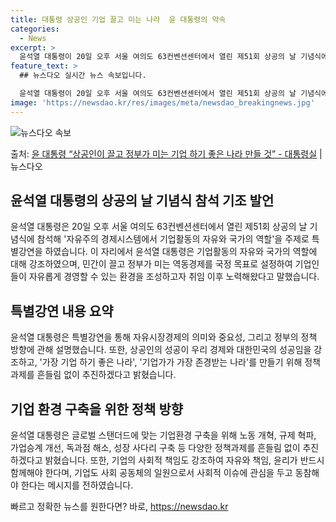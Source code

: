 ```yaml
---
title: 대통령 상공인 기업 끌고 미는 나라  윤 대통령의 약속
categories:
  - News
excerpt: >
  윤석열 대통령이 20일 오후 서울 여의도 63컨벤션센터에서 열린 제51회 상공의 날 기념식에 참석해 자유주의…
feature_text: >
  ## 뉴스다오 실시간 뉴스 속보입니다.

  윤석열 대통령이 20일 오후 서울 여의도 63컨벤션센터에서 열린 제51회 상공의 날 기념식에 참석해 자유주의…
image: 'https://newsdao.kr/res/images/meta/newsdao_breakingnews.jpg'
---
```


![뉴스다오 속보](https://newsdao.kr/res/images/meta/newsdao_breakingnews.jpg)

<p>출처: <a href="https://newsdao.kr/3393" rel="dofollow">윤 대통령 “상공인이 끌고 정부가 미는 기업 하기 좋은 나라 만들 것” - 대통령실</a> | 뉴스다오</p>

<h2 data-ke-size="size26">윤석열 대통령의 상공의 날 기념식 참석 기조 발언</h2>
<p data-ke-size="size16">윤석열 대통령은 20일 오후 서울 여의도 63컨벤션센터에서 열린 제51회 상공의 날 기념식에 참석해 '자유주의 경제시스템에서 기업활동의 자유와 국가의 역할'을 주제로 특별강연을 하였습니다. 이 자리에서 윤석열 대통령은 기업활동의 자유와 국가의 역할에 대해 강조하였으며, 민간이 끌고 정부가 미는 역동경제를 국정 목표로 설정하여 기업인들이 자유롭게 경영할 수 있는 환경을 조성하고자 취임 이후 노력해왔다고 말했습니다.</p>

<h2 data-ke-size="size26">특별강연 내용 요약</h2>
<p data-ke-size="size16">윤석열 대통령은 특별강연을 통해 자유시장경제의 의미와 중요성, 그리고 정부의 정책 방향에 관해 설명했습니다. 또한, 상공인의 성공이 우리 경제와 대한민국의 성공임을 강조하고, '가장 기업 하기 좋은 나라', '기업가가 가장 존경받는 나라'를 만들기 위해 정책과제를 흔들림 없이 추진하겠다고 밝혔습니다.</p>

<h2 data-ke-size="size26">기업 환경 구축을 위한 정책 방향</h2>
<p data-ke-size="size16">윤석열 대통령은 글로벌 스탠더드에 맞는 기업환경 구축을 위해 노동 개혁, 규제 혁파, 가업승계 개선, 독과점 해소, 성장 사다리 구축 등 다양한 정책과제를 흔들림 없이 추진하겠다고 밝혔습니다. 또한, 기업의 사회적 책임도 강조하여 자유와 책임, 윤리가 반드시 함께해야 한다며, 기업도 사회 공동체의 일원으로서 사회적 이슈에 관심을 두고 동참해야 한다는 메시지를 전하였습니다.</p> 

빠르고 정확한 뉴스를 원한다면? 바로, <a href="https://newsdao.kr" rel="dofollow">https://newsdao.kr</a>


